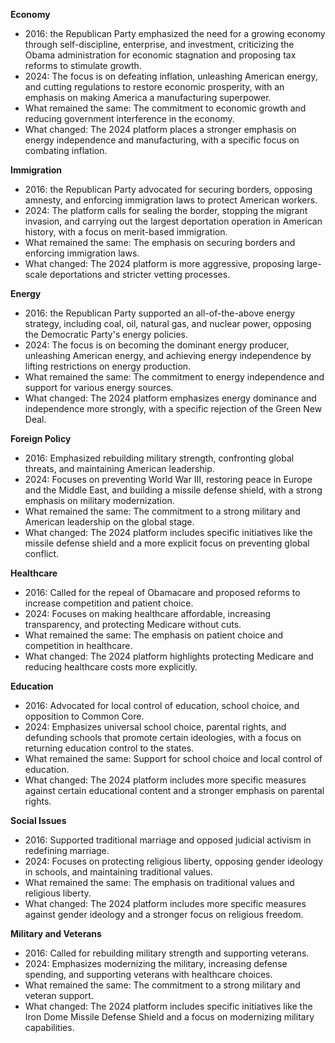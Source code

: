 **Economy**
- 2016: the Republican Party emphasized the need for a growing economy through self-discipline, enterprise, and investment, criticizing the Obama administration for economic stagnation and proposing tax reforms to stimulate growth.
- 2024: The focus is on defeating inflation, unleashing American energy, and cutting regulations to restore economic prosperity, with an emphasis on making America a manufacturing superpower.
- What remained the same: The commitment to economic growth and reducing government interference in the economy.
- What changed: The 2024 platform places a stronger emphasis on energy independence and manufacturing, with a specific focus on combating inflation.

**Immigration**
- 2016: the Republican Party advocated for securing borders, opposing amnesty, and enforcing immigration laws to protect American workers.
- 2024: The platform calls for sealing the border, stopping the migrant invasion, and carrying out the largest deportation operation in American history, with a focus on merit-based immigration.
- What remained the same: The emphasis on securing borders and enforcing immigration laws.
- What changed: The 2024 platform is more aggressive, proposing large-scale deportations and stricter vetting processes.

**Energy**
- 2016: the Republican Party supported an all-of-the-above energy strategy, including coal, oil, natural gas, and nuclear power, opposing the Democratic Party's energy policies.
- 2024: The focus is on becoming the dominant energy producer, unleashing American energy, and achieving energy independence by lifting restrictions on energy production.
- What remained the same: The commitment to energy independence and support for various energy sources.
- What changed: The 2024 platform emphasizes energy dominance and independence more strongly, with a specific rejection of the Green New Deal.

**Foreign Policy**
- 2016: Emphasized rebuilding military strength, confronting global threats, and maintaining American leadership.
- 2024: Focuses on preventing World War III, restoring peace in Europe and the Middle East, and building a missile defense shield, with a strong emphasis on military modernization.
- What remained the same: The commitment to a strong military and American leadership on the global stage.
- What changed: The 2024 platform includes specific initiatives like the missile defense shield and a more explicit focus on preventing global conflict.

**Healthcare**
- 2016: Called for the repeal of Obamacare and proposed reforms to increase competition and patient choice.
- 2024: Focuses on making healthcare affordable, increasing transparency, and protecting Medicare without cuts.
- What remained the same: The emphasis on patient choice and competition in healthcare.
- What changed: The 2024 platform highlights protecting Medicare and reducing healthcare costs more explicitly.

**Education**
- 2016: Advocated for local control of education, school choice, and opposition to Common Core.
- 2024: Emphasizes universal school choice, parental rights, and defunding schools that promote certain ideologies, with a focus on returning education control to the states.
- What remained the same: Support for school choice and local control of education.
- What changed: The 2024 platform includes more specific measures against certain educational content and a stronger emphasis on parental rights.

**Social Issues**
- 2016: Supported traditional marriage and opposed judicial activism in redefining marriage.
- 2024: Focuses on protecting religious liberty, opposing gender ideology in schools, and maintaining traditional values.
- What remained the same: The emphasis on traditional values and religious liberty.
- What changed: The 2024 platform includes more specific measures against gender ideology and a stronger focus on religious freedom.

**Military and Veterans**
- 2016: Called for rebuilding military strength and supporting veterans.
- 2024: Emphasizes modernizing the military, increasing defense spending, and supporting veterans with healthcare choices.
- What remained the same: The commitment to a strong military and veteran support.
- What changed: The 2024 platform includes specific initiatives like the Iron Dome Missile Defense Shield and a focus on modernizing military capabilities.